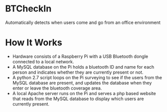# BTCheckIn
Automatically detects when users come and go from an office environment

# How It Works

* Hardware consists of a Raspberry Pi with a USB Bluetooth dongle connected to a local network.
* A MySQL database on the Pi holds a bluetooth ID and name for each person and indicates whether they are currently present or not.
* A python 2.7 script loops on the Pi surveying to see if the users from the MySQL database are present, and updates the database when they enter or leave the bluetooth coverage area.
* A local Apache server runs on the Pi and serves a php based website that reads from the MySQL database to display which users are currently present.
